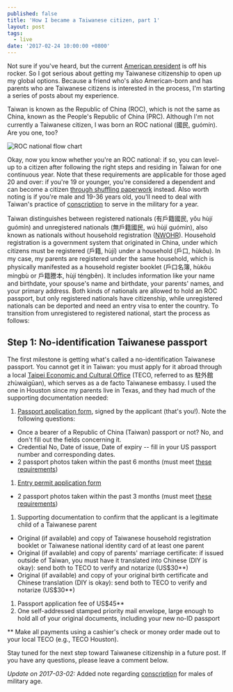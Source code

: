 ```yaml
---
published: false
title: 'How I became a Taiwanese citizen, part 1'
layout: post
tags:
  - live
date: '2017-02-24 10:00:00 +0800'
---
```

Not sure if you've heard, but the current [American president](https://www.twitter.com/realdonaldtrump) is off his rocker. So I got serious about getting my Taiwanese citizenship to open up my global options. Because a friend who's also American-born and has parents who are Taiwanese citizens is interested in the process, I'm starting a series of posts about my experience.

<!--more-->

Taiwan is known as the Republic of China (ROC), which is not the same as China, known as the People's Republic of China (PRC). Although I'm not currently a Taiwanese citizen, I was born an ROC national (國民, guómín). Are you one, too?

![ROC national flow chart]({{site.baseurl}}/images/2017/02/24-the-path-to-taiwanese-citizenship-step-1/roc-national-flow-chart.png)

Okay, now you know whether you're an ROC national: if so, you can level-up to a citizen after following the right steps and residing in Taiwan for one continuous year. Note that these requirements are applicable for those aged 20 and over: if you're 19 or younger, you're considered a dependent and can become a citizen [through shuffling paperwork](http://jargoned.com/random/life/becoming-taiwanese-if-your-mother-is-taiwanese/) instead. Also worth noting is if you're male and 19-36 years old, you'll need to deal with Taiwan's practice of [conscription][conscription] to serve in the military for a year.

Taiwan distinguishes between registered nationals (有戶籍國民, yǒu hùjí guómín) and unregistered nationals (無戶籍國民, wú hùjí guómín), also known as nationals without household registration ([NWOHR](https://en.wikipedia.org/wiki/National_without_household_registration)). Household registration is a government system that originated in China, under which citizens must be registered (戶籍, hùjí) under a household (戶口, hùkǒu). In my case, my parents are registered under the same household, which is physically manifested as a household register booklet (戶口名簿, hùkǒu míngbù or 戶籍謄本, hùjí téngběn). It includes information like your name and birthdate, your spouse's name and birthdate, your parents' names, and your primary address. Both kinds of nationals are allowed to hold an ROC passport, but only registered nationals have citizenship, while unregistered nationals can be deported and need an entry visa to enter the country. To transition from unregistered to registered national, start the process as follows:

## Step 1: No-identification Taiwanese passport

The first milestone is getting what's called a no-identification Taiwanese passport. You cannot get it in Taiwan: you must apply for it abroad through a local [Taipei Economic and Cultural Office](http://www.roc-taiwan.org/us_en/index.html) (TECO, referred to as 駐外館 zhùwaìgūan), which serves as a de facto Taiwanese embassy. I used the one in Houston since my parents live in Texas, and they had much of the supporting documentation needed:

1. [Passport application form](https://www.boca.gov.tw/cp-143-489-f3c62-2.html), signed by the applicant (that's you!). Note the following questions:
  * Once a bearer of a Republic of China (Taiwan) passport or not? No, and don't fill out the fields concerning it.
  * Credential No, Date of issue, Date of expiry -- fill in your US passport number and corresponding dates.
  * 2 passport photos taken within the past 6 months (must meet [these requirements][passport-guidelines])
1. [Entry permit application form](http://www.immigration.gov.tw/public/Data/0102811584471.pdf)
  * 2 passport photos taken within the past 3 months (must meet [these requirements][passport-guidelines])
1. Supporting documentation to confirm that the applicant is a legitimate child of a Taiwanese parent
  * Original (if available) and copy of Taiwanese household registration booklet or Taiwanese national identity card of at least one parent
  * Original (if available) and copy of parents' marriage certificate: if issued outside of Taiwan, you must have it translated into Chinese (DIY is okay): send both to TECO to verify and notarize (US$30**)
  * Original (if available) and copy of your original birth certificate and Chinese translation (DIY is okay): send both to TECO to verify and notarize (US$30**)
1. Passport application fee of US$45**
1. One self-addressed stamped priority mail envelope, large enough to hold all of your original documents, including your new no-ID passport

** Make all payments using a cashier's check or money order made out to your local TECO (e.g., TECO Houston).

Stay tuned for the next step toward Taiwanese citizenship in a future post. If you have any questions, please leave a comment below.

_Update on 2017-03-02:_ Added note regarding [conscription][conscription] for males of military age.

[passport-guidelines]: http://maintain.taiwanembassy.org/ph_en/wp-content/uploads/sites/76/2014/03/432016222671.jpg
[conscription]: https://en.wikipedia.org/wiki/Conscription_in_Taiwan
